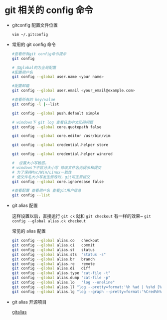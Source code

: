 # git 相关的 config 命令

- gitconfig 配置文件位置

  `vim ~/.gitconfig`

- 常用的 git config 命令

  ```sh
  #查看所有git config命令提示
  git config

  # 加global的为全局配置
  #配置用户名
  git config --global user.name <your name>

  #配置邮箱
  git config --global user.email <your_email@example.com>

  #查看所有的 key/value
  git config -l |--list

  git config --global push.default simple

  # windows下 git log 查看日志中文乱码问题
  git config --global core.quotepath false

  git config --global core.editor /usr/bin/vim

  git config --global credential.helper store

  git config --global credential.helper wincred

  #  设置大小写敏感，
  # windows下不区分大小写 修改文件名无提示和提交
  # 为了保持Mac/Win/Linux一致性
  # 使文件名大小写发生修改时，git可正常提交
  git config --global core.ignorecase false

  #查看配置 查看用户名 查看git用户信息
  git config --list
  ```

- git alias 配置

  这样设置以后，直接运行 `git ck` 就和 `git checkout` 有一样的效果~
  `git config --global alias.ck checkout`

  常见的 alias 配置

  ```sh
  git config --global alias.co   checkout
  git config --global alias.ci   commit
  git config --global alias.st   status
  git config --global alias.sts  "status -s"
  git config --global alias.br   branch
  git config --global alias.re   remote
  git config --global alias.di   diff
  git config --global alias.type "cat-file -t"
  git config --global alias.dump "cat-file -p"
  git config --global alias.lo   "log --oneline"
  git config --global alias.ll "log --pretty=format:'%h %ad | %s%d [%Cgreen%an%Creset]' --graph --date=short"
  git config --global alias.lg "log --graph --pretty=format:'%Cred%h%Creset %ad |%C(yellow)%d%Creset %s %Cgreen(%cr)%Creset [%Cgreen%an%Creset]' --abbrev-commit --date=short"
  ```

- git alias 开源项目

  [gitalias](https://github.com/GitAlias/gitalias)
